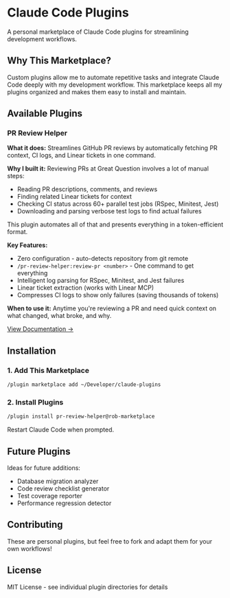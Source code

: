 # Claude Code Plugins

A personal marketplace of Claude Code plugins for streamlining development workflows.

## Why This Marketplace?

Custom plugins allow me to automate repetitive tasks and integrate Claude Code deeply with my development workflow. This marketplace keeps all my plugins organized and makes them easy to install and maintain.

## Available Plugins

### PR Review Helper

**What it does:** Streamlines GitHub PR reviews by automatically fetching PR context, CI logs, and Linear tickets in one command.

**Why I built it:** Reviewing PRs at Great Question involves a lot of manual steps:
- Reading PR descriptions, comments, and reviews
- Finding related Linear tickets for context
- Checking CI status across 60+ parallel test jobs (RSpec, Minitest, Jest)
- Downloading and parsing verbose test logs to find actual failures

This plugin automates all of that and presents everything in a token-efficient format.

**Key Features:**
- Zero configuration - auto-detects repository from git remote
- `/pr-review-helper:review-pr <number>` - One command to get everything
- Intelligent log parsing for RSpec, Minitest, and Jest failures
- Linear ticket extraction (works with Linear MCP)
- Compresses CI logs to show only failures (saving thousands of tokens)

**When to use it:** Anytime you're reviewing a PR and need quick context on what changed, what broke, and why.

[View Documentation →](./pr-review-helper/README.md)

## Installation

### 1. Add This Marketplace

```bash
/plugin marketplace add ~/Developer/claude-plugins
```

### 2. Install Plugins

```bash
/plugin install pr-review-helper@rob-marketplace
```

Restart Claude Code when prompted.

## Future Plugins

Ideas for future additions:
- Database migration analyzer
- Code review checklist generator
- Test coverage reporter
- Performance regression detector

## Contributing

These are personal plugins, but feel free to fork and adapt them for your own workflows!

## License

MIT License - see individual plugin directories for details
